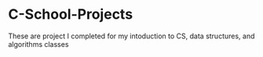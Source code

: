# C-School-Projects
These are project I completed for my intoduction to CS, data structures, and algorithms classes
